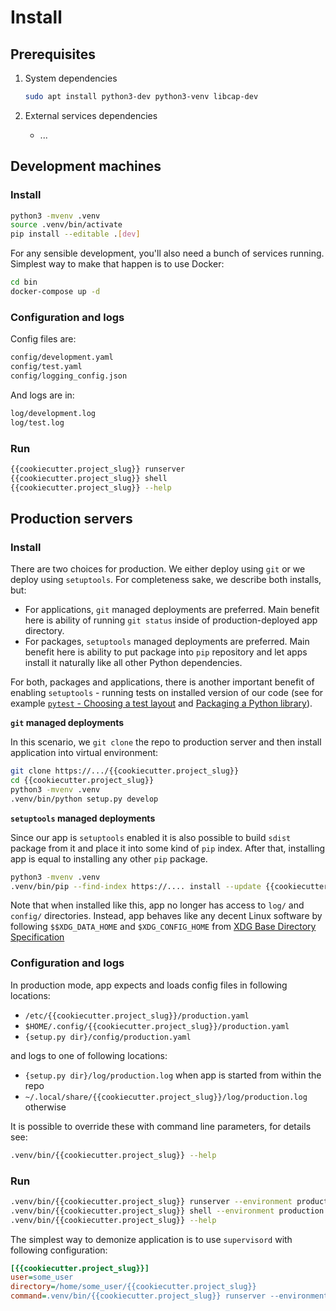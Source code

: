 # Install

## Prerequisites

1. System dependencies

    ~~~sh
    sudo apt install python3-dev python3-venv libcap-dev
    ~~~

2. External services dependencies

    * ...

## Development machines

### Install

~~~sh
python3 -mvenv .venv
source .venv/bin/activate
pip install --editable .[dev]
~~~

For any sensible development, you'll also need a bunch of services running. Simplest way to make that happen is to use Docker:

~~~sh
cd bin
docker-compose up -d
~~~

### Configuration and logs

Config files are:

~~~sh
config/development.yaml
config/test.yaml
config/logging_config.json
~~~

And logs are in:

~~~sh
log/development.log
log/test.log
~~~

### Run

~~~sh
{{cookiecutter.project_slug}} runserver
{{cookiecutter.project_slug}} shell
{{cookiecutter.project_slug}} --help
~~~

## Production servers

### Install

There are two choices for production. We either deploy using `git` or we deploy using `setuptools`. For completeness sake, we describe both installs, but:

* For applications, `git` managed deployments are preferred. Main benefit here is ability of running `git status` inside of production-deployed app directory.
* For packages, `setuptools` managed deployments are preferred. Main benefit here is ability to put package into `pip` repository and let apps install it naturally like all other Python dependencies.

For both, packages and applications, there is another important benefit of enabling `setuptools` - running tests on installed version of our code (see for example [`pytest` - Choosing a test layout](https://docs.pytest.org/en/latest/goodpractices.html#choosing-a-test-layout-import-rules) and [Packaging a Python library](https://blog.ionelmc.ro/2014/05/25/python-packaging/#the-structure)).

**`git` managed deployments**

In this scenario, we `git clone` the repo to production server and then install
application into virtual environment:

~~~sh
git clone https://.../{{cookiecutter.project_slug}}
cd {{cookiecutter.project_slug}}
python3 -mvenv .venv
.venv/bin/python setup.py develop
~~~

**`setuptools` managed deployments**

Since our app is `setuptools` enabled it is also possible to build `sdist` package from it and place it into some kind of `pip` index. After that, installing app is equal to installing any other `pip` package.

~~~sh
python3 -mvenv .venv
.venv/bin/pip --find-index https://.... install --update {{cookiecutter.project_slug}}
~~~

Note that when installed like this, app no longer has access to `log/` and `config/` directories. Instead, app behaves like any decent Linux software by following `$$XDG_DATA_HOME` and `$XDG_CONFIG_HOME` from [XDG Base Directory Specification](https://specifications.freedesktop.org/basedir-spec/basedir-spec-latest.html)

### Configuration and logs

In production mode, app expects and loads config files in following locations:

* `/etc/{{cookiecutter.project_slug}}/production.yaml`
* `$HOME/.config/{{cookiecutter.project_slug}}/production.yaml`
* `{setup.py dir}/config/production.yaml`

and logs to one of following locations:

* `{setup.py dir}/log/production.log` when app is started from within the repo
* `~/.local/share/{{cookiecutter.project_slug}}/log/production.log` otherwise

It is possible to override these with command line parameters, for details see:

~~~sh
.venv/bin/{{cookiecutter.project_slug}} --help
~~~

### Run

~~~sh
.venv/bin/{{cookiecutter.project_slug}} runserver --environment production
.venv/bin/{{cookiecutter.project_slug}} shell --environment production
.venv/bin/{{cookiecutter.project_slug}} --help
~~~

The simplest way to demonize application is to use `supervisord` with following configuration:

~~~ini
[{{cookiecutter.project_slug}}]
user=some_user
directory=/home/some_user/{{cookiecutter.project_slug}}
command=.venv/bin/{{cookiecutter.project_slug}} runserver --environment production
~~~

